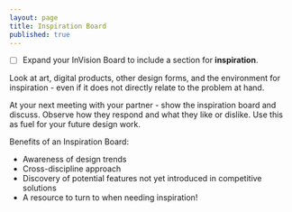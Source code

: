 ```yaml
---
layout: page
title: Inspiration Board
published: true
---
```


* [ ] Expand your InVision Board to include a section for **inspiration**.

Look at art, digital products, other design forms, and the environment for inspiration - even if it does not directly relate to the problem at hand.

At your next meeting with your partner - show the inspiration board and discuss. Observe how they respond and what they like or dislike. Use this as fuel for your future design work.

Benefits of an Inspiration Board:
* Awareness of design trends
* Cross-discipline approach
* Discovery of potential features not yet introduced in competitive solutions
* A resource to turn to when needing inspiration!
